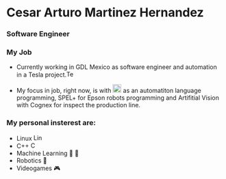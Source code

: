 # Cesar Arturo Martinez Hernandez
### Software Engineer


### My Job

- Currently working in GDL Mexico as software engineer and automation in a Tesla project.<img src=https://cdn.iconscout.com/icon/free/png-256/free-tesla-3629186-3030326.png alt="Tesla" width=20px height=15px>
<!--![Tesla](https://cdn.iconscout.com/icon/free/png-256/free-tesla-3629186-3030326.png)
-->

- My focus in job, right now, is with <img src=https://seeklogo.com/images/C/c-sharp-c-logo-02F17714BA-seeklogo.com.png alt="Csharp" width=20px height=20px> as an automatiton language programming, SPEL+ for Epson robots programming and Artifitial Vision with Cognex for inspect the production line. 


### My personal insterest are: 
- Linux <img src=https://logos-world.net/wp-content/uploads/2020/09/Linux-Logo-1996-present.png alt="Linux" width=20px height=15px>
- C++ <img src=https://upload.wikimedia.org/wikipedia/commons/thumb/1/18/ISO_C%2B%2B_Logo.svg/911px-ISO_C%2B%2B_Logo.svg.png alt="C++" width=15px height=15px>
- Machine Learning 🤖 🧠
- Robotics 🦾
- Videogames 🎮
